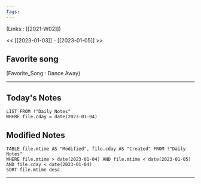 ```yaml
---
Tags:
---
```

(Links:: [[2021-W02]])

<< [[2023-01-03]] - [[2023-01-05]] >>
## Favorite song
(Favorite_Song:: Dance Away)
___
## Today's Notes
```dataview
LIST FROM !"Daily Notes"
WHERE file.cday = date(2023-01-04)
```
## Modified Notes
```dataview
TABLE file.mtime AS "Modified", file.cday AS "Created" FROM !"Daily Notes" 
WHERE file.mtime > date(2023-01-04) AND file.mtime < date(2023-01-05) AND file.cday < date(2023-01-04)
SORT file.mtime desc
```
___
